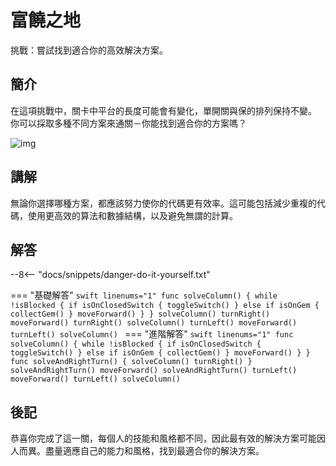 # 富饒之地

挑戰：嘗試找到適合你的高效解決方案。

## 簡介

在這項挑戰中，關卡中平台的長度可能會有變化，單開關與保的排列保持不變。
你可以採取多種不同方案來通關－你能找到適合你的方案嗎？

![img](https://imagedelivery.net/cdkaXPuFls5qlrh3GM4hfA/6e53c455-cd79-432c-385a-541e9d41e800/public)

## 講解

無論你選擇哪種方案，都應該努力使你的代碼更有效率。這可能包括減少重複的代碼，使用更高效的算法和數據結構，以及避免無謂的計算。

## 解答

--8<-- "docs/snippets/danger-do-it-yourself.txt"

<!-- prettier-ignore-start -->
=== "基礎解答"
    ```swift linenums="1"
    func solveColumn() {
        while !isBlocked {
            if isOnClosedSwitch {
                toggleSwitch()
            } else if isOnGem {
                collectGem()
            }
            moveForward()
        }
    }
    solveColumn()
    turnRight()
    moveForward()
    turnRight()
    solveColumn()
    turnLeft()
    moveForward()
    turnLeft()
    solveColumn()
    ```
=== "進階解答"
    ```swift linenums="1"
    func solveColumn() {
        while !isBlocked {
            if isOnClosedSwitch {
                toggleSwitch()
            } else if isOnGem {
                collectGem()
            }
            moveForward()
        }
    }
    func solveAndRightTurn() {
        solveColumn()
        turnRight()
    }
    solveAndRightTurn()
    moveForward()
    solveAndRightTurn()
    turnLeft()
    moveForward()
    turnLeft()
    solveColumn()
    ```
<!-- prettier-ignore-end -->

## 後記

恭喜你完成了這一關，每個人的技能和風格都不同，因此最有效的解決方案可能因人而異。盡量適應自己的能力和風格，找到最適合你的解決方案。
